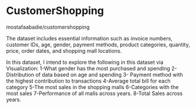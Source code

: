# CustomerShopping
mostafaabadie/customershopping

The dataset includes essential information such as invoice numbers, customer IDs, age, gender, payment methods, product categories, quantity, price, order dates, and shopping mall locations.

In this dataset, I intend to explore the following in this dataset via Visualization:
1-What gender has the most purchased and spending
2-Distribution of data based on age and spending
3- Payment method with the highest contribution to transactions
4-Average total bill for each category
5-The most sales in the shopping malls
6-Categories with the most sales
7-Performance of all malls across years.
8-Total Sales across years.
